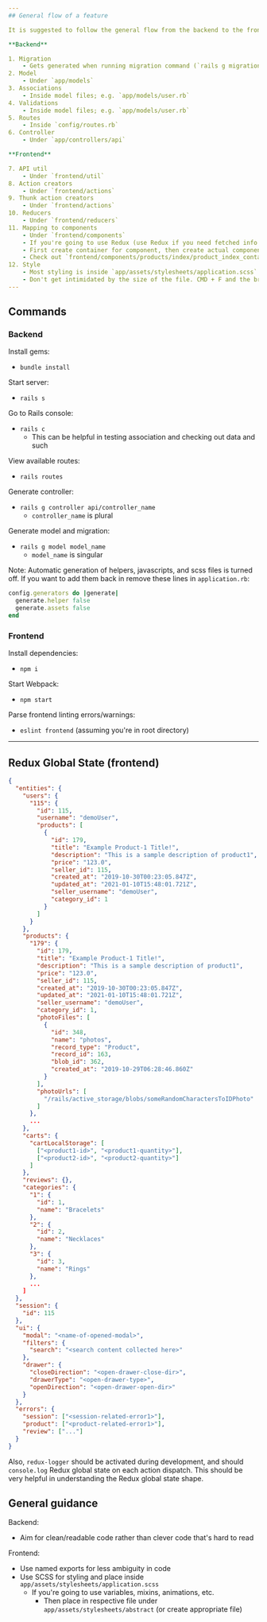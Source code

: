 ```yaml
---
## General flow of a feature

It is suggested to follow the general flow from the backend to the frontend.

**Backend**

1. Migration
    - Gets generated when running migration command (`rails g migration <name_of_migration>`)
2. Model
    - Under `app/models`
3. Associations
    - Inside model files; e.g. `app/models/user.rb`
4. Validations
    - Inside model files; e.g. `app/models/user.rb`
5. Routes
    - Inside `config/routes.rb`
6. Controller
    - Under `app/controllers/api`

**Frontend**

7. API util
    - Under `frontend/util`
8. Action creators
    - Under `frontend/actions`
9. Thunk action creators
    - Under `frontend/actions`
10. Reducers
    - Under `frontend/reducers`
11. Mapping to components
    - Under `frontend/components`
    - If you're going to use Redux (use Redux if you need fetched info elsewhere in app)
    - First create container for component, then create actual component file
    - Check out `frontend/components/products/index/product_index_container.js` as an example
12. Style
    - Most styling is inside `app/assets/stylesheets/application.scss`
    - Don't get intimidated by the size of the file. CMD + F and the browser DOM tree are your best friend here. You should mostly be looking at styling through the browser and modifying to the file as needed.
---
```


## Commands

### Backend

Install gems:

- `bundle install`

Start server:

- `rails s`

Go to Rails console:

- `rails c`
  - This can be helpful in testing association and checking out data and such

View available routes:

- `rails routes`

Generate controller:

- `rails g controller api/controller_name`
  - `controller_name` is plural

Generate model and migration:

- `rails g model model_name`
  - `model_name` is singular

Note: Automatic generation of helpers, javascripts, and scss files is turned off. If you want to add them back in remove these lines in `application.rb`:

```Ruby
config.generators do |generate|
  generate.helper false
  generate.assets false
end
```

### Frontend

Install dependencies:

- `npm i`

Start Webpack:

- `npm start`

Parse frontend linting errors/warnings:

- `eslint frontend` (assuming you're in root directory)

---

## Redux Global State (frontend)

```JSON
{
  "entities": {
    "users": {
      "115": {
        "id": 115,
        "username": "demoUser",
        "products": [
          {
            "id": 179,
            "title": "Example Product-1 Title!",
            "description": "This is a sample description of product1",
            "price": "123.0",
            "seller_id": 115,
            "created_at": "2019-10-30T00:23:05.847Z",
            "updated_at": "2021-01-10T15:48:01.721Z",
            "seller_username": "demoUser",
            "category_id": 1
          }
        ]
      }
    },
    "products": {
      "179": {
        "id": 179,
        "title": "Example Product-1 Title!",
        "description": "This is a sample description of product1",
        "price": "123.0",
        "seller_id": 115,
        "created_at": "2019-10-30T00:23:05.847Z",
        "updated_at": "2021-01-10T15:48:01.721Z",
        "seller_username": "demoUser",
        "category_id": 1,
        "photoFiles": [
          {
            "id": 348,
            "name": "photos",
            "record_type": "Product",
            "record_id": 163,
            "blob_id": 362,
            "created_at": "2019-10-29T06:28:46.860Z"
          }
        ],
        "photoUrls": [
          "/rails/active_storage/blobs/someRandomCharactersToIDPhoto"
        ]
      },
      ...
    },
    "carts": {
      "cartLocalStorage": [
        ["<product1-id>", "<product1-quantity>"],
        ["<product2-id>", "<product2-quantity>"]
      ]
    },
    "reviews": {},
    "categories": {
      "1": {
        "id": 1,
        "name": "Bracelets"
      },
      "2": {
        "id": 2,
        "name": "Necklaces"
      },
      "3": {
        "id": 3,
        "name": "Rings"
      },
      ...
    ]
  },
  "session": {
    "id": 115
  },
  "ui": {
    "modal": "<name-of-opened-modal>",
    "filters": {
      "search": "<search content collected here>"
    },
    "drawer": {
      "closeDirection": "<open-drawer-close-dir>",
      "drawerType": "<open-drawer-type>",
      "openDirection": "<open-drawer-open-dir>"
    }
  },
  "errors": {
    "session": ["<session-related-error1>"],
    "product": ["<product-related-error1>"],
    "review": ["..."]
  }
}
```

Also, `redux-logger` should be activated during development, and should `console.log`
Redux global state on each action dispatch. This should be very helpful in understanding the
Redux global state shape.

## General guidance

Backend:

- Aim for clean/readable code rather than clever code that's hard to read

Frontend:

- Use named exports for less ambiguity in code
- Use SCSS for styling and place inside `app/assets/stylesheets/application.scss`
  - If you're going to use variables, mixins, animations, etc.
    - Then place in respective file under `app/assets/stylesheets/abstract`
      (or create appropriate file)
